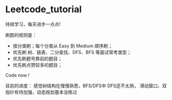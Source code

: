 # Leetcode_tutorial
持续学习，每天进步一点点!

刷题的规则是：
- 按分类刷；每个分类从 Easy 到 Medium 顺序刷；
- 优先刷 树、链表、二分查找、DFS、BFS 等面试常考类型；
- 优先刷题号靠前的题目；
- 优先刷点赞较多的题目；

Code now !

目前的进度：
感觉树结构在慢慢熟悉，BFS/DFS中 DFS还不太熟，
滑动窗口、双指针有待加强，动态规划基本没练过
